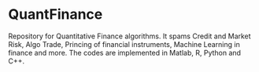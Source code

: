 # QuantFinance
Repository for Quantitative Finance algorithms. It spams Credit and Market Risk, Algo Trade, Princing of financial instruments, Machine Learning in finance and more. The codes are implemented in Matlab, R, Python and C++.
